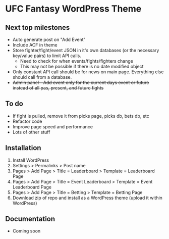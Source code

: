 # UFC Fantasy WordPress Theme

## Next top milestones

* Auto generate post on "Add Event"
* Include ACF in theme
* Store fighter/fight/event JSON in it's own databases (or the necessary key/value pairs) to limit API calls.
  * Need to check for when events/fights/fighters change
  * This may not be possible if there is no date modified object
* Only constant API call should be for news on main page.  Everything else should call from a database.
* ~~Admin panel - Add event only for the current days event or future instead of all pas, present, and future fights~~

## To do

* If fight is pulled, remove it from picks page, picks db, bets db, etc
* Refactor code
* Improve page speed and performance
* Lots of other stuff

## Installation

1. Install WordPress
2. Settings > Permalinks > Post name
3. Pages > Add Page > Title = Leaderboard > Template = Leaderboard Page
4. Pages > Add Page > Title = Event Leaderboard > Template = Event Leaderboard Page
5. Pages > Add Page > Title = Betting > Template = Betting Page
6. Download zip of repo and install as a WordPress theme (upload it within WordPress)

## Documentation

* Coming soon
